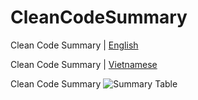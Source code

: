 # CleanCodeSummary

Clean Code Summary | [English](https://gist.github.com/albertkhang/b8d7e9c7b11ce50b3c2a43eee93aef70#file-summary-clean-code-english-md)

Clean Code Summary | [Vietnamese](https://gist.github.com/albertkhang/b8d7e9c7b11ce50b3c2a43eee93aef70#file-summary-clean-code-vietnamese-md)

Clean Code Summary
![Summary Table](https://i.ibb.co/cwBQ3hk/Table-Summary-Clean-Code.png)
